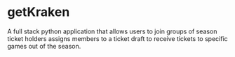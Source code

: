# getKraken
A full stack python application that allows users to join groups of season ticket holders assigns members to a ticket draft to receive tickets to specific games out of the season.
